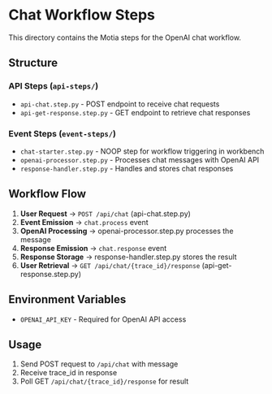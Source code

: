 # Chat Workflow Steps

This directory contains the Motia steps for the OpenAI chat workflow.

## Structure

### API Steps (`api-steps/`)
- `api-chat.step.py` - POST endpoint to receive chat requests
- `api-get-response.step.py` - GET endpoint to retrieve chat responses

### Event Steps (`event-steps/`)
- `chat-starter.step.py` - NOOP step for workflow triggering in workbench
- `openai-processor.step.py` - Processes chat messages with OpenAI API
- `response-handler.step.py` - Handles and stores chat responses

## Workflow Flow

1. **User Request** → `POST /api/chat` (api-chat.step.py)
2. **Event Emission** → `chat.process` event
3. **OpenAI Processing** → openai-processor.step.py processes the message
4. **Response Emission** → `chat.response` event
5. **Response Storage** → response-handler.step.py stores the result
6. **User Retrieval** → `GET /api/chat/{trace_id}/response` (api-get-response.step.py)

## Environment Variables

- `OPENAI_API_KEY` - Required for OpenAI API access

## Usage

1. Send POST request to `/api/chat` with message
2. Receive trace_id in response
3. Poll GET `/api/chat/{trace_id}/response` for result
